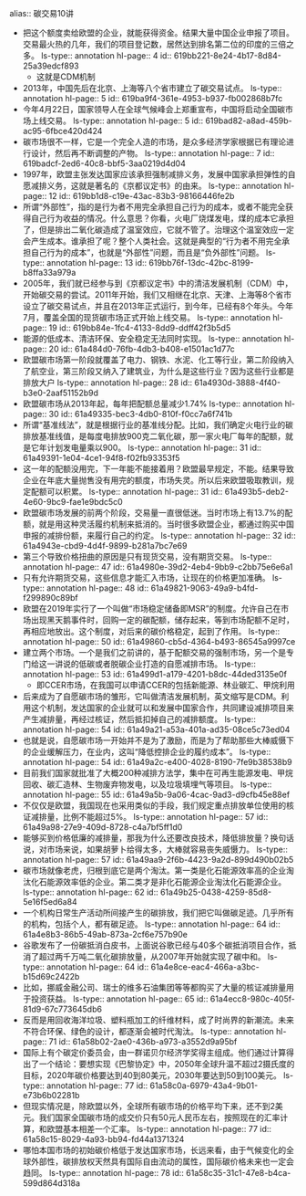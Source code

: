 alias:: 碳交易10讲

- 把这个额度卖给欧盟的企业，就能获得资金。结果大量中国企业申报了项目。交易最火热的几年，我们的项目登记数，居然达到排名第二位的印度的三倍之多。
  ls-type:: annotation
  hl-page:: 4
  id:: 619bb221-8e24-4b17-8d84-25a39edcf893
	- 这就是CDM机制
- 2013年，中国先后在北京、上海等八个省市建立了碳交易试点。
  ls-type:: annotation
  hl-page:: 5
  id:: 619ba9f4-361e-4953-b937-fb002868b7fc
- 今年4月22日，国家领导人在全球气候峰会上郑重宣布，中国将启动全国碳市场上线交易。
  ls-type:: annotation
  hl-page:: 5
  id:: 619bad82-a8ad-459b-ac95-6fbce420d424
- 碳市场很不一样，它是一个完全人造的市场，是众多经济学家根据已有理论进行设计，然后再不断调整的产物。
  ls-type:: annotation
  hl-page:: 7
  id:: 619badcf-2ed6-40c8-bbf5-3aa0219d4d04
- 1997年，欧盟主张发达国家应该承担强制减排义务，发展中国家承担弹性的自愿减排义务，这就是著名的《京都议定书》的由来。
  ls-type:: annotation
  hl-page:: 12
  id:: 619bb1d8-c19e-43ac-83b3-98166446fe2b
- 所谓“外部性”，指的是行为者不用完全承担自己行为的成本，或者不能完全获得自己行为收益的情况。什么意思？你看，火电厂烧煤发电，煤的成本它承担了，但是排出二氧化碳造成了温室效应，它就不管了。治理这个温室效应一定会产生成本。谁承担了呢？整个人类社会。这就是典型的“行为者不用完全承担自己行为的成本”，也就是“外部性”问题，而且是“负外部性”问题。
  ls-type:: annotation
  hl-page:: 13
  id:: 619bb76f-13dc-42bc-8199-b8ffa33a979a
- 2005年，我们就已经参与到《京都议定书》中的清洁发展机制（CDM）中，开始碳交易的尝试。2011年开始，我们又相继在北京、天津、上海等8个省市设立了碳交易试点，并且在2013年正式运行，到今年，已经有8个年头。今年7月，覆盖全国的现货碳市场正式开始上线交易。
  ls-type:: annotation
  hl-page:: 19
  id:: 619bb84e-1fc4-4133-8dd9-ddff42f3b5d5
- 能源的低成本、清洁环保、安全稳定无法同时实现。
  ls-type:: annotation
  hl-page:: 20
  id:: 61a484d0-76fb-4db3-b408-e1501ac1d77c
- 欧盟碳市场第一阶段就覆盖了电力、钢铁、水泥、化工等行业，第二阶段纳入了航空业，第三阶段又纳入了建筑业，为什么是这些行业？因为这些行业都是排放大户
  ls-type:: annotation
  hl-page:: 28
  id:: 61a4930d-3888-4f40-b3e0-2aaf51152b9d
- 欧盟碳市场从2013年起，每年把配额总量减少1.74%
  ls-type:: annotation
  hl-page:: 30
  id:: 61a49335-bec3-4db0-810f-f0cc7a6f741b
- 所谓“基准线法”，就是根据行业的基准线分配。比如，我们确定火电行业的碳排放基准线值，是每度电排放900克二氧化碳，那一家火电厂每年的配额，就是它年计划发电量乘以900。
  ls-type:: annotation
  hl-page:: 31
  id:: 61a49391-1e04-4ce1-94f8-f02fb93353f5
- 这一年的配额没用完，下一年能不能接着用？欧盟最早规定，不能。结果导致企业在年底大量抛售没有用完的额度，市场失灵。所以后来欧盟吸取教训，规定配额可以积累。
  ls-type:: annotation
  hl-page:: 31
  id:: 61a493b5-deb2-4e60-9bc9-fae1e9bdc5c0
- 欧盟碳市场发展的前两个阶段，交易量一直很低迷。当时市场上有13.7%的配额，就是用这种灵活履约机制来抵消的。当时很多欧盟企业，都通过购买中国申报的减排份额，来履行自己的约定。
  ls-type:: annotation
  hl-page:: 32
  id:: 61a4943e-cbd9-4d4f-9899-b281a7bc7e69
- 第三个导致价格扭曲的原因是只有现货交易，没有期货交易。
  ls-type:: annotation
  hl-page:: 47
  id:: 61a4980e-39d2-4eb4-9bb9-c2bb75e6e6a1
- 只有允许期货交易，这些信息才能汇入市场，让现在的价格更加准确。
  ls-type:: annotation
  hl-page:: 48
  id:: 61a49821-9063-49a9-b4fd-f299890c89bf
- 欧盟在2019年实行了一个叫做“市场稳定储备即MSR”的制度。允许自己在市场出现黑天鹅事件时，回购一定的碳配额，储存起来，等到市场配额不足时，再相应地放出。这个制度，对后来的碳价格稳定，起到了作用。
  ls-type:: annotation
  hl-page:: 50
  id:: 61a49860-cb5d-4364-b493-86545a9997ce
- 建立两个市场。一个是我们之前讲的，基于配额交易的强制市场，另一个是专门给这一讲说的低碳或者脱碳企业打造的自愿减排市场。
  ls-type:: annotation
  hl-page:: 53
  id:: 61a499d1-a179-4201-b8dc-44ded3135e0f
	- 即CCER市场，在我国可以申请CCER的包括新能源、林业碳汇、甲烷利用
- 后来成为了自愿碳市场的雏形，它叫做清洁发展机制，英文缩写是CDM。利用这个机制，发达国家的企业就可以和发展中国家合作，共同建设减排项目来产生减排量，再经过核证，然后抵扣掉自己的减排额度。
  ls-type:: annotation
  hl-page:: 54
  id:: 61a49a21-a53a-401a-ad35-08ce5c73ed04
- 也就是说，自愿碳市场一开始并不是为了激励，而是为了帮助那些大棒威慑下的企业缓解压力，在业内，这叫“降低控排企业的履约成本”。
  ls-type:: annotation
  hl-page:: 54
  id:: 61a49a2c-e400-4028-8190-7fe9b38538b9
- 目前我们国家就批准了大概200种减排方法学，集中在可再生能源发电、甲烷回收、碳汇造林、生物废弃物发电，以及垃圾填埋气等项目。
  ls-type:: annotation
  hl-page:: 55
  id:: 61a49a5b-9a06-4cac-9ad3-d9cfb45e88ef
- 不仅仅是欧盟，我国现在也采用类似的手段，我们规定重点排放单位使用的核证减排量，比例不能超过5%。
  ls-type:: annotation
  hl-page:: 57
  id:: 61a49a98-27e9-409d-8728-c4a7bf5ff1d0
- 能够买到价格低廉的减排量，那我为什么还要改良技术，降低排放量？换句话说，对市场来说，如果胡萝卜给得太多，大棒就容易丧失威慑力。
  ls-type:: annotation
  hl-page:: 57
  id:: 61a49aa9-2f6b-4423-9a2d-899d490b02b5
- 碳市场就像老虎，归根到底它是两个淘汰。第一类是化石能源效率高的企业淘汰化石能源效率低的企业。第二类才是非化石能源企业淘汰化石能源企业。
  ls-type:: annotation
  hl-page:: 62
  id:: 61a49b25-0438-4259-85d8-5e16f5ed6a84
- 一个机构日常生产活动所间接产生的碳排放，我们把它叫做碳足迹。几乎所有的机构，包括个人，都有碳足迹。
  ls-type:: annotation
  hl-page:: 64
  id:: 61a4e8b3-86b5-49ab-873a-2cf6e757b90e
- 谷歌发布了一份碳抵消白皮书，上面说谷歌已经与40多个碳抵消项目合作，抵消了超过两千万吨二氧化碳排放量，从2007年开始就实现了碳中和。
  ls-type:: annotation
  hl-page:: 64
  id:: 61a4e8ce-eac4-466a-a3bc-b15d69c2422b
- 比如，挪威金融公司、瑞士的维多石油集团等等都购买了大量的核证减排量用于投资获益。
  ls-type:: annotation
  hl-page:: 65
  id:: 61a4ecc8-980c-405f-81d9-67c773645db6
- 反而是用回收海洋垃圾、塑料瓶加工的纤维材料，成了时尚界的新潮流。未来不符合环保、绿色的设计，都逐渐会被时代淘汰。
  ls-type:: annotation
  hl-page:: 71
  id:: 61a58b02-2ae0-436b-a973-a3552d9a95bf
- 国际上有个碳定价委员会，由一群诺贝尔经济学奖得主组成。他们通过计算得出了一个结论：要想实现《巴黎协定》中，2050年全球升温不超过2摄氏度的目标，2020年碳价格要达到40到80美元，2030年要达到50到100美元。
  ls-type:: annotation
  hl-page:: 77
  id:: 61a58c0a-6979-43a4-9b01-e73b6b02281b
- 但现实情况是，除欧盟以外，全球所有碳市场的价格平均下来，还不到2美元。我们国家全国碳市场的成交价只有50元人民币左右，按照现在的汇率计算，和欧盟基本相差一个汇率。
  ls-type:: annotation
  hl-page:: 77
  id:: 61a58c15-8029-4a93-bb94-fd44a1371324
- 哪怕本国市场的初始碳价格低于发达国家市场，长远来看，由于气候变化的全球外部性，碳排放权天然具有国际自由流动的属性，国际碳价格未来也一定会趋同。
  ls-type:: annotation
  hl-page:: 78
  id:: 61a58c35-31c1-47e8-b4ca-599d864d318a